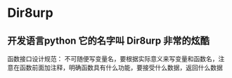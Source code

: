 Dir8urp
========
开发语言python
它的名字叫
Dir8urp
非常的炫酷
--
函数接口设计规范：
不可随便写变量名，要根据实际意义来写变量和函数名，注意在函数前面加注释，明确函数具有什么功能，要接受什么数据，返回什么数据
